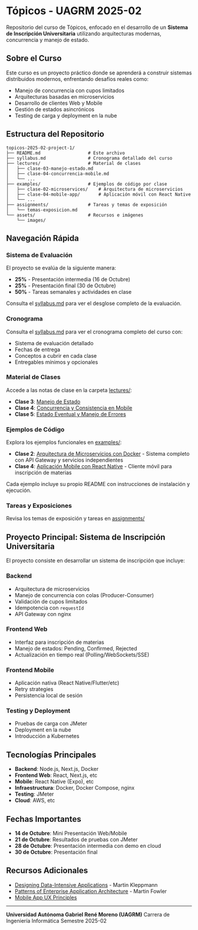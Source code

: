 # Tópicos - UAGRM 2025-02

Repositorio del curso de Tópicos, enfocado en el desarrollo de un **Sistema de Inscripción Universitaria** utilizando arquitecturas modernas, concurrencia y manejo de estado.

## Sobre el Curso

Este curso es un proyecto práctico donde se aprenderá a construir sistemas distribuidos modernos, enfrentando desafíos reales como:

- Manejo de concurrencia con cupos limitados
- Arquitecturas basadas en microservicios
- Desarrollo de clientes Web y Mobile
- Gestión de estados asincrónicos
- Testing de carga y deployment en la nube

## Estructura del Repositorio

```
topicos-2025-02-project-1/
├── README.md                  # Este archivo
├── syllabus.md                # Cronograma detallado del curso
├── lectures/                  # Material de clases
│   ├── clase-03-manejo-estado.md
│   ├── clase-04-concurrencia-mobile.md
│   └── ...
├── examples/                  # Ejemplos de código por clase
│   ├── clase-02-microservices/    # Arquitectura de microservicios
│   ├── clase-04-mobile-app/       # Aplicación móvil con React Native
│   └── ...
├── assignments/               # Tareas y temas de exposición
│   └── temas-exposicion.md
└── assets/                    # Recursos e imágenes
    └── images/
```

## Navegación Rápida

### Sistema de Evaluación

El proyecto se evalúa de la siguiente manera:
- **25%** - Presentación intermedia (16 de Octubre)
- **25%** - Presentación final (30 de Octubre)
- **50%** - Tareas semanales y actividades en clase

Consulta el [syllabus.md](./syllabus.md) para ver el desglose completo de la evaluación.

### Cronograma

Consulta el [syllabus.md](./syllabus.md) para ver el cronograma completo del curso con:
- Sistema de evaluación detallado
- Fechas de entrega
- Conceptos a cubrir en cada clase
- Entregables mínimos y opcionales

### Material de Clases

Accede a las notas de clase en la carpeta [lectures/](./lectures/):
- **Clase 3**: [Manejo de Estado](./lectures/clase-03-manejo-estado.md)
- **Clase 4**: [Concurrencia y Consistencia en Mobile](./lectures/clase-04-concurrencia-mobile.md)
- **Clase 5**: [Estado Eventual y Manejo de Errores](./lectures/clase-05-estado-eventual-errores.md)

### Ejemplos de Código

Explora los ejemplos funcionales en [examples/](./examples/):
- **Clase 2**: [Arquitectura de Microservicios con Docker](./examples/clase-02-microservices/) - Sistema completo con API Gateway y servicios independientes
- **Clase 4**: [Aplicación Mobile con React Native](./examples/clase-04-mobile-app/) - Cliente móvil para inscripción de materias

Cada ejemplo incluye su propio README con instrucciones de instalación y ejecución.

### Tareas y Exposiciones

Revisa los temas de exposición y tareas en [assignments/](./assignments/)

## Proyecto Principal: Sistema de Inscripción Universitaria

El proyecto consiste en desarrollar un sistema de inscripción que incluye:

### Backend
- Arquitectura de microservicios
- Manejo de concurrencia con colas (Producer-Consumer)
- Validación de cupos limitados
- Idempotencia con `requestId`
- API Gateway con nginx

### Frontend Web
- Interfaz para inscripción de materias
- Manejo de estados: Pending, Confirmed, Rejected
- Actualización en tiempo real (Polling/WebSockets/SSE)

### Frontend Mobile
- Aplicación nativa (React Native/Flutter/etc)
- Retry strategies
- Persistencia local de sesión

### Testing y Deployment
- Pruebas de carga con JMeter
- Deployment en la nube
- Introducción a Kubernetes

## Tecnologías Principales

- **Backend**: Node.js, Next.js, Docker
- **Frontend Web**: React, Next.js, etc
- **Mobile**: React Native (Expo), etc
- **Infraestructura**: Docker, Docker Compose, nginx
- **Testing**: JMeter
- **Cloud**: AWS, etc

## Fechas Importantes

- **14 de Octubre**: Mini Presentación Web/Mobile
- **21 de Octubre**: Resultados de pruebas con JMeter
- **28 de Octubre**: Presentación intermedia con demo en cloud
- **30 de Octubre**: Presentación final

## Recursos Adicionales

- [Designing Data-Intensive Applications](https://dataintensive.net/) - Martin Kleppmann
- [Patterns of Enterprise Application Architecture](https://martinfowler.com/books/eaa.html) - Martin Fowler
- [Mobile App UX Principles](https://developers.google.com/web/fundamentals/design-and-ux/principles)

---

**Universidad Autónoma Gabriel René Moreno (UAGRM)**
Carrera de Ingeniería Informática
Semestre 2025-02
